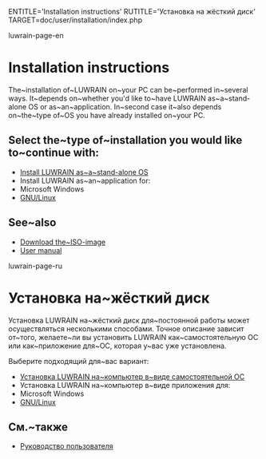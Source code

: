 
ENTITLE='Installation instructions'
RUTITLE='Установка на жёсткий диск'
TARGET=doc/user/installation/index.php

luwrain-page-en

# Installation instructions

The~installation of~LUWRAIN on~your PC can be~performed in~several ways.
It~depends on~whether you'd like to~have LUWRAIN as~a~stand-alone OS or as~an~application.
In~second case it~also depends on~the~type of~OS 
you have already installed on~your PC.

## Select the~type of~installation you would like to~continue with:

* [Install LUWRAIN as~a~stand-alone OS](local:iso/)
* Install LUWRAIN as~an~application for:
 * Microsoft Windows
 * [GNU/Linux](local:linux/ )

## See~also

* [Download the~ISO-image](local:/download/iso/)
* [User manual](local:/doc/user/manual/)

luwrain-page-ru

# Установка на~жёсткий диск

Установка LUWRAIN на~жёсткий диск для~постоянной работы может осуществляться несколькими способами.
Точное описание зависит от~того, желаете~ли вы установить LUWRAIN 
как~самостоятельную ОС или как~приложение для~ОС,
которая у~вас уже установлена.

 Выберите подходящий для~вас вариант:

* [Установка LUWRAIN на~компьютер в~виде самостоятельной ОС](local:iso/)
* Установка LUWRAIN на~компьютер в~виде приложения для:
 * Microsoft Windows
 * [GNU/Linux](local:linux ) 

## См.~также

* [Руководство пользователя](local:/doc/user/manual/)
